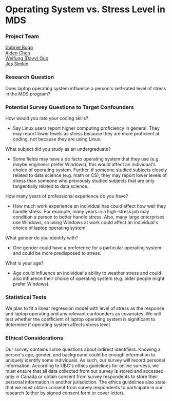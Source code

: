 # Operating System vs. Stress Level in MDS

### Project Team
[Gabriel Bogo](https://github.com/GabrielBogo)  
[Alden Chen](https://github.com/aldenchen)  
[Weifung (Davy) Guo](https://github.com/DavyGuo)  
[Jes Simkin](https://github.com/jessimk)

### Research Question

Does laptop operating system influence a person's self-rated level of stress in the MDS program?


### Potential Survey Questions to Target Confounders

How would you rate your coding skills?  

- Say Linux users report higher computing proficiency in general. They may report lower levels as stress because they are more proficient at coding, not because they are using Linux.   

What subject did you study as an undergraduate?  

- Some fields may have a de facto operating system that they use (e.g. maybe engineers prefer Windows); this would affect an individual's choice of operating system. Further, if someone studied subjects closely related to data science (e.g. math or CS), they may report lower levels of stress than someone who previously studied subjects that are only tangentially related to data science.  

How many years of professional experience do you have?  

- How much work experience an individual has could affect how well they handle stress. For example, many years in a high-stress job may condition a person to better handle stress. Also, many large enterprises use Windows, so using Windows at work could affect an individual's choice of laptop operating system.  

What gender do you identify with?  
  
- One gender could have a preference for a particular operating system and could be more predisposed to stress.  

What is your age?  

-  Age could influence an individual's ability to weather stress and could also influence their choice of operating system (e.g. older people might prefer Windows).   

### Statistical Tests
We plan to fit a linear regression model with level of stress as the response and laptop operating and any relevant confounders as covariates. We will test whether the coefficient of laptop operating system is significant to determine if operating system affects stress level.  

### Ethical Considerations
Our survey contains some questions about indirect identifiers. Knowing a person's age, gender, and background could be enough information to uniquely identify some individuals. As such, our survey will record personal information. According to UBC's ethics guidelines for online surveys, we must ensure that all data collected from our survey is stored and accessed only in Canada or obtain consent from survey respondents to store their personal information in another jurisdiction. The ethics guidelines also state that we must obtain consent from survey respondents to participate in our research (either by signed consent form or cover letter). 
